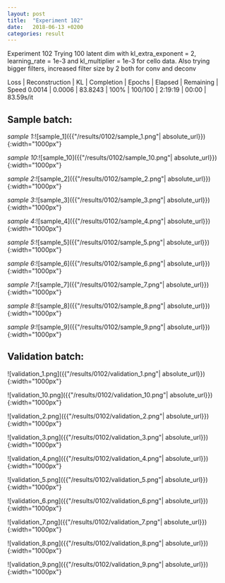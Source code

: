 ```yaml
---
layout: post
title:  "Experiment 102"
date:   2018-06-13 +0200
categories: result
---
```

Experiment 102
Trying 100 latent dim with kl_extra_exponent = 2, learning_rate = 1e-3 and kl_multiplier = 1e-3 for cello data.
Also trying bigger filters, increased filter size by 2 both for conv and deconv

Loss | Reconstruction | KL | Completion | Epochs | Elapsed | Remaining | Speed
0.0014 | 0.0006 | 83.8243 | 100% | 100/100 | 2:19:19 | 00:00 | 83.59s/it



## **Sample batch**:

_sample 1_:![sample_1]({{"/results/0102/sample_1.png"| absolute_url}}){:width="1000px"}

_sample 10_:![sample_10]({{"/results/0102/sample_10.png"| absolute_url}}){:width="1000px"}

_sample 2_:![sample_2]({{"/results/0102/sample_2.png"| absolute_url}}){:width="1000px"}

_sample 3_:![sample_3]({{"/results/0102/sample_3.png"| absolute_url}}){:width="1000px"}

_sample 4_:![sample_4]({{"/results/0102/sample_4.png"| absolute_url}}){:width="1000px"}

_sample 5_:![sample_5]({{"/results/0102/sample_5.png"| absolute_url}}){:width="1000px"}

_sample 6_:![sample_6]({{"/results/0102/sample_6.png"| absolute_url}}){:width="1000px"}

_sample 7_:![sample_7]({{"/results/0102/sample_7.png"| absolute_url}}){:width="1000px"}

_sample 8_:![sample_8]({{"/results/0102/sample_8.png"| absolute_url}}){:width="1000px"}

_sample 9_:![sample_9]({{"/results/0102/sample_9.png"| absolute_url}}){:width="1000px"}

## **Validation batch**:

![validation_1.png]({{"/results/0102/validation_1.png"| absolute_url}}){:width="1000px"}

![validation_10.png]({{"/results/0102/validation_10.png"| absolute_url}}){:width="1000px"}

![validation_2.png]({{"/results/0102/validation_2.png"| absolute_url}}){:width="1000px"}

![validation_3.png]({{"/results/0102/validation_3.png"| absolute_url}}){:width="1000px"}

![validation_4.png]({{"/results/0102/validation_4.png"| absolute_url}}){:width="1000px"}

![validation_5.png]({{"/results/0102/validation_5.png"| absolute_url}}){:width="1000px"}

![validation_6.png]({{"/results/0102/validation_6.png"| absolute_url}}){:width="1000px"}

![validation_7.png]({{"/results/0102/validation_7.png"| absolute_url}}){:width="1000px"}

![validation_8.png]({{"/results/0102/validation_8.png"| absolute_url}}){:width="1000px"}

![validation_9.png]({{"/results/0102/validation_9.png"| absolute_url}}){:width="1000px"}
